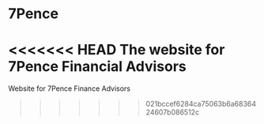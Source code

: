 # 7Pence
<<<<<<< HEAD
The website for 7Pence Financial Advisors
=======
Website for 7Pence Finance Advisors
>>>>>>> 021bccef6284ca75063b6a6836424607b086512c
